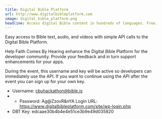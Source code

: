```yaml
---
title: Digital Bible Platform
url: http://www.digitalbibleplatform.com
image: digital_bible_platform.png
headline: Access digital Bible content in hundreds of languages. Free.
---
```

Easy access to Bible text, audio, and videos with simple API calls to the Digital Bible Platform. 

Help Faith Comes By Hearing enhance the Digital Bible Platform for the developer community. Provide your feedback and in turn support enhancements for your apps.

During the event, this username and key will be active so developers can immediately use the API. If you want to continue using the API after the event you can sign up for your own key.

* Username: cbuhackathon@bible.is
* * Password: Ag@ZzovR&nYA
Login URL: https://www.digitalbibleplatform.com/site/wp-login.php
* DBT Key: edcaae30b4b4e4e51ce3b9e49d035820

